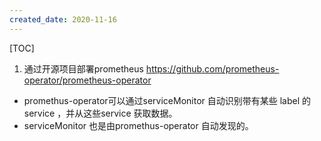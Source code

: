 ```yaml
---
created_date: 2020-11-16
---
```


[TOC]

1. 通过开源项目部署prometheus
https://github.com/prometheus-operator/prometheus-operator


- promethus-operator可以通过serviceMonitor 自动识别带有某些 label 的service ，并从这些service 获取数据。
- serviceMonitor 也是由promethus-operator 自动发现的。